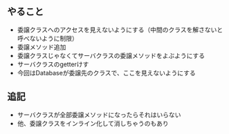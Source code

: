 ## やること
- 委譲クラスへのアクセスを見えないようにする（中間のクラスを解さないと呼べないように制限）
- 委譲メソッド追加
- 委譲クラスじゃなくてサーバクラスの委譲メソッドをよぶようにする
- サーバクラスのgetterけす
- 今回はDatabaseが委譲先のクラスで、ここを見えないようにする

## 追記
- サーバクラスが全部委譲メソッドになったらそれはいらない
- 他、委譲クラスをインライン化して消しちゃうのもあり